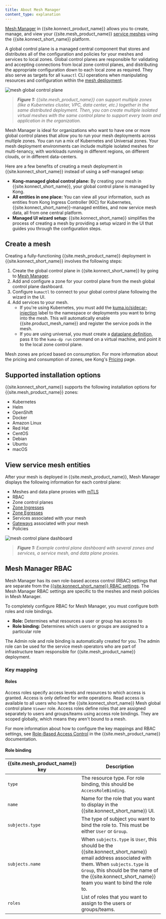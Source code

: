 ```yaml
---
title: About Mesh Manager
content_type: explanation
---
```


[Mesh Manager](https://cloud.konghq.com/mesh-manager) in {{site.konnect_product_name}} allows you to create, manage, and view your {{site.mesh_product_name}} [service meshes](/mesh/latest/introduction/about-service-meshes/) using the {{site.konnect_short_name}} platform.

A global control plane is a managed central component that stores and distributes all of the configuration and policies for your meshes and services to local zones. 
Global control planes are responsible for validating and accepting connections from local zone control planes, and distributing the appropriate configuration down to each local zone as required. 
They also serve as targets for all `kumactl` CLI operations when manipulating resources and configuration within the [mesh deployment](/mesh/latest/production/deployment/multi-zone/).

![mesh global control plane](/assets/images/diagrams/diagram-mesh-in-konnect.png)

> _**Figure 1:** {{site.mesh_product_name}} can support multiple zones (like a Kubernetes cluster, VPC, data center, etc.) together in the same distributed deployment. Then, you can create multiple isolated virtual meshes with the same control plane to support every team and application in the organization._

Mesh Manager is ideal for organizations who want to have one or more global control planes that allow you to run your mesh deployments across multiple zones. You can run a mix of Kubernetes and Universal zones. Your mesh deployment environments can include multiple isolated meshes for multi-tenancy, with workloads running in different regions, on different clouds, or in different data-centers.

Here are a few benefits of creating a mesh deployment in {{site.konnect_short_name}} instead of using a self-managed setup:

* **Kong-managed global control plane:** By creating your mesh in {{site.konnect_short_name}}, your global control plane is managed by Kong. 
* **All entities in one place:** You can view all your information, such as entities from Kong Ingress Controller (KIC) for Kubernetes, {{site.konnect_short_name}}-managed entities, and now service mesh data, all from one central platform. 
* **Managed UI wizard setup:** {{site.konnect_short_name}} simplifies the process of creating a mesh by providing a setup wizard in the UI that guides you through the configuration steps.

## Create a mesh

Creating a fully-functioning {{site.mesh_product_name}} deployment in {{site.konnect_short_name}} involves the following steps:

1. Create the global control plane in {{site.konnect_short_name}} by going to [Mesh Manager](https://cloud.konghq.com/mesh-manager).
1. Add and configure a zone for your control plane from the mesh global control plane dashboard.
1. Configure `kumactl` to connect to your global control plane following the wizard in the UI.
1. Add services to your mesh.
    * If you're using Kubernetes, you must add the [kuma.io/sidecar-injection](/mesh/latest/reference/kubernetes-annotations/#kumaiosidecar-injection) label to the namespace or deployments you want to bring into the mesh. This will automatically enable {{site.product_mesh_name}} and register the service pods in the mesh.
    * If you are using universal, you must create a [dataplane definition](/mesh/latest/production/dp-config/dpp-on-universal/), pass it to the `kuma-dp run` command on a virtual machine, and point it to the local zone control plane.

Mesh zones are priced based on consumption. For more information about the pricing and consumption of zones, see Kong's [Pricing](https://konghq.com/pricing) page.

## Supported installation options

{{site.konnect_short_name}} supports the following installation options for {{site.mesh_product_name}} zones:

* Kubernetes
* Helm
* OpenShift
* Docker
* Amazon Linux
* Red Hat
* CentOS
* Debian
* Ubuntu
* macOS

## View service mesh entities

After your mesh is deployed in {{site.mesh_product_name}}, Mesh Manager displays the following information for each control plane:

* Meshes and data plane proxies with [mTLS](/mesh/latest/policies/mutual-tls/)
* RBAC
* Zone control planes
* [Zone Ingresses](/mesh/latest/explore/zone-ingress/)
* [Zone Egresses](/mesh/latest/explore/zoneegress/)
* Services associated with your mesh
* [Gateways](/mesh/latest/explore/gateway/) associated with your mesh
* Policies

![mesh control plane dashboard](/assets/images/products/konnect/mesh-manager/konnect-mesh-control-plane-dashboard.png)
> _**Figure 1:** Example control plane dashboard with several zones and services, a service mesh, and data plane proxies._

## Mesh Manager RBAC

Mesh Manager has its own role-based access control (RBAC) settings that are separate from the [{{site.konnect_short_name}} RBAC settings](/konnect/org-management/teams-and-roles/roles-reference/). The Mesh Manager RBAC settings are specific to the meshes and mesh policies in Mesh Manager. 

To completely configure RBAC for Mesh Manager, you must configure both roles and role bindings.
* **Role:** Determines what resources a user or group has access to
* **Role binding:** Determines which users or groups are assigned to a particular role

The Admin role and role binding is automatically created for you. The admin role can be used for the service mesh operators who are part of infrastructure team responsible for {{site.mesh_product_name}} deployment.

### Key mapping

#### Roles

Access roles specify access levels and resources to which access is granted. Access is only defined for write operations. Read access is available to all users who have the {{site.konnect_short_name}} Mesh global control plane `Viewer` role. Access roles define roles that are assigned separately to users and groups/teams using access role bindings. They are scoped globally, which means they aren't bound to a mesh. 

For more information about how to configure the key mappings and RBAC settings, see [Role-Based Access Control](/mesh/latest/features/rbac/) in the {{site.mesh_product_name}} documentation.

#### Role binding

| {{site.mesh_product_name}} key      | Description  |
|-----------------------------|--------------|
| `type` | The resource type. For role binding, this should be `AccessRoleBinding`. |
| `name` | Name for the role that you want to display in the {{site.konnect_short_name}} UI. |
| `subjects.type` | The type of subject you want to bind the role to. This must be either `User` or `Group`. |
| `subjects.name` | When `subjects.type` is `User`, this should be the {{site.konnect_short_name}} email address associated with them. When `subjects.type` is `Group`, this should be the name of the {{site.konnect_short_name}} team you want to bind the role to. |
| `roles` | List of roles that you want to assign to the users or groups/teams. |